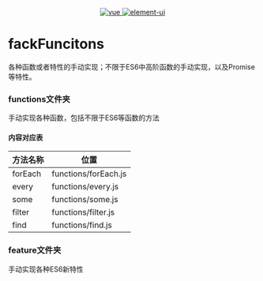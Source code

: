 
<p align="center">
  <a href="https://img.shields.io/badge/vue-npm-brightgreen.svg">
    <img src="https://img.shields.io/badge/手写-ES6-pink.svg" alt="vue">
  </a>
  <a href="https://github.com/ElemeFE/element">
    <img src="https://img.shields.io/badge/手写-Promise-blue.svg" alt="element-ui">
  </a>
</p>

# fackFuncitons

各种函数或者特性的手动实现；不限于ES6中高阶函数的手动实现，以及Promise等特性。
### functions文件夹

手动实现各种函数，包括不限于ES6等函数的方法

#### 内容对应表

| 方法名称 | 位置 |
| --- | -- |
| forEach | functions/forEach.js  |
| every | functions/every.js  |
| some | functions/some.js  |
| filter | functions/filter.js  |
| find | functions/find.js  |

### feature文件夹

手动实现各种ES6新特性
